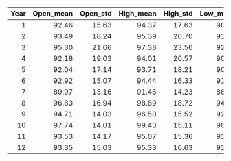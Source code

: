 |   Year |   Open_mean |   Open_std |   High_mean |   High_std |   Low_mean |   Low_std |   Close_mean |   Close_std |
|-------:|------------:|-----------:|------------:|-----------:|-----------:|----------:|-------------:|------------:|
|      1 |       92.46 |      15.63 |       94.37 |      17.63 |      90.69 |     14.23 |        92.23 |       15.78 |
|      2 |       93.49 |      18.24 |       95.39 |      20.70 |      91.39 |     16.43 |        93.13 |       18.58 |
|      3 |       95.30 |      21.66 |       97.38 |      23.56 |      92.94 |     19.51 |        94.89 |       21.59 |
|      4 |       92.18 |      19.03 |       94.01 |      20.57 |      90.30 |     17.21 |        91.88 |       18.60 |
|      5 |       92.04 |      17.14 |       93.71 |      18.21 |      90.36 |     16.36 |        91.58 |       17.00 |
|      6 |       92.92 |      15.07 |       94.44 |      16.33 |      91.32 |     14.03 |        92.75 |       15.05 |
|      7 |       89.97 |      13.16 |       91.46 |      14.23 |      88.48 |     12.26 |        89.84 |       13.12 |
|      8 |       96.83 |      16.94 |       98.89 |      18.72 |      94.68 |     14.86 |        96.61 |       16.63 |
|      9 |       94.71 |      14.03 |       96.50 |      15.52 |      92.86 |     12.50 |        94.40 |       13.78 |
|     10 |       97.74 |      14.01 |       99.43 |      15.11 |      96.14 |     13.35 |        97.52 |       14.15 |
|     11 |       93.53 |      14.17 |       95.07 |      15.36 |      91.98 |     13.39 |        93.28 |       14.24 |
|     12 |       93.35 |      15.03 |       95.33 |      16.63 |      91.78 |     13.70 |        93.46 |       15.07 |